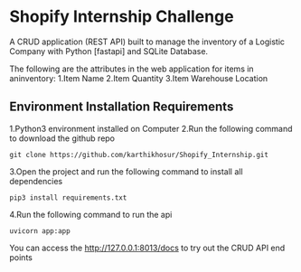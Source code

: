 # Shopify Internship Challenge
A  CRUD application (REST API) built to manage the inventory of a Logistic Company with Python [fastapi] and SQLite Database. 

The following are the attributes in the web application for items in aninventory:
1.Item Name
2.Item Quantity
3.Item Warehouse Location

## Environment Installation Requirements 

1.Python3 environment installed on Computer
2.Run the following command to download the github repo 

```
git clone https://github.com/karthikhosur/Shopify_Internship.git
```

3.Open the project and run the following command to install all dependencies

```
pip3 install requirements.txt
```

4.Run the following command to run the api

```
uvicorn app:app 
```

You can access the http://127.0.0.1:8013/docs to try out the CRUD API end points 

